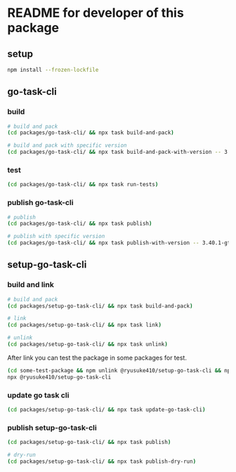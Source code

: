 # README for developer of this package

## setup

```sh
npm install --frozen-lockfile
```

## go-task-cli

### build

```sh
# build and pack
(cd packages/go-task-cli/ && npx task build-and-pack)

# build and pack with specific version
(cd packages/go-task-cli/ && npx task build-and-pack-with-version -- 3.40.1-gtc.1)
```

### test

```sh
(cd packages/go-task-cli/ && npx task run-tests)
```

### publish go-task-cli

```sh
# publish
(cd packages/go-task-cli/ && npx task publish)

# publish with specific version
(cd packages/go-task-cli/ && npx task publish-with-version -- 3.40.1-gtc.1)
```

## setup-go-task-cli

### build and link

```sh
# build and pack
(cd packages/setup-go-task-cli/ && npx task build-and-pack)

# link
(cd packages/setup-go-task-cli/ && npx task link)

# unlink
(cd packages/setup-go-task-cli/ && npx task unlink)
```

After link you can test the package in some packages for test.

```sh
(cd some-test-package && npm unlink @ryusuke410/setup-go-task-cli && npm link @ryusuke410/setup-go-task-cli)
npx @ryusuke410/setup-go-task-cli
```

### update go task cli

```sh
(cd packages/setup-go-task-cli/ && npx task update-go-task-cli)
```

### publish setup-go-task-cli

```sh
(cd packages/setup-go-task-cli/ && npx task publish)

# dry-run
(cd packages/setup-go-task-cli/ && npx task publish-dry-run)
```
